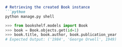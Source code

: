 ```markdown
# Retrieving the created Book instance
```python
python manage.py shell

>>> from bookshelf.models import Book
>>> book = Book.objects.get(id=1)
>>> book.title, book.author, book.publication_year
# Expected Output: ('1984', 'George Orwell', 1949)
```
